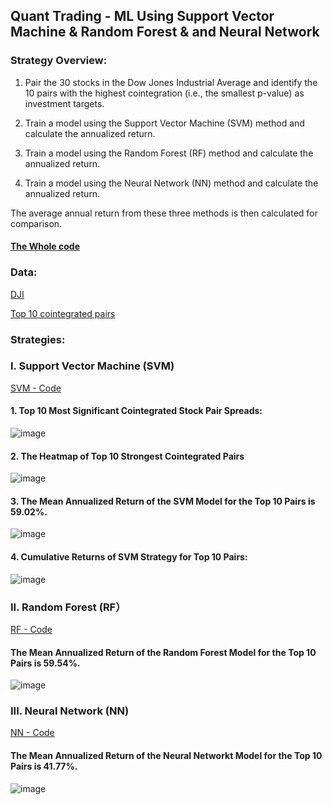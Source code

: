 ## **Quant Trading - ML Using Support Vector Machine & Random Forest & and Neural Network**

### **Strategy Overview:**

1. Pair the 30 stocks in the Dow Jones Industrial Average and identify the 10 pairs with the highest cointegration (i.e., the smallest p-value) as investment targets.

2. Train a model using the Support Vector Machine (SVM) method and calculate the annualized return.

3. Train a model using the Random Forest (RF) method and calculate the annualized return.

4. Train a model using the Neural Network (NN) method and calculate the annualized return.

The average annual return from these three methods is then calculated for comparison.

#### **[The Whole code](https://github.com/Kevin20250000000/Quant-Trading-ML-Using-Support-Vector-Machine-Random-Forest-Neural-Network/blob/main/Machine_Learning_Using_Support_Vector_Machine_%26_Random_Forest_%26_Neural_Network.ipynb)**


### **Data:**
[DJI](https://github.com/Kevin20250000000/Quant-Trading-ML-Using-Support-Vector-Machine-Random-Forest-Neural-Network/blob/main/dji_stocks.csv)

[Top 10 cointegrated pairs](https://github.com/Kevin20250000000/Quant-Trading-ML-Using-Support-Vector-Machine-Random-Forest-Neural-Network/blob/main/top10_cointegrated_pairs.csv)


### **Strategies:**

### **I. Support Vector Machine (SVM)**
[SVM - Code](SVM)


#### **1. Top 10 Most Significant Cointegrated Stock Pair Spreads:**


![image](https://github.com/user-attachments/assets/ff6664c2-3dd4-4151-aaf0-b1b9d7534b52)


#### **2. The Heatmap of Top 10 Strongest Cointegrated Pairs**
![image](https://github.com/user-attachments/assets/ba776324-9c3c-4d31-87cb-945642ffccb0)



#### **3. The Mean Annualized Return of the SVM Model for the Top 10 Pairs is 59.02%.**


![image](https://github.com/user-attachments/assets/fd19b143-856f-4750-9e88-ef0673510f51)



#### **4. Cumulative Returns of SVM Strategy for Top 10 Pairs:**


![image](https://github.com/user-attachments/assets/1248e099-5dd7-43eb-bf61-184670116a75)



### **II. Random Forest (RF）**
[RF - Code](RF)

#### **The Mean Annualized Return of the Random Forest Model for the Top 10 Pairs is 59.54%.**


![image](https://github.com/user-attachments/assets/dbc12406-ed98-4acd-952b-9f9775165126)



### **III. Neural Network (NN)**
[NN - Code](NN)

#### **The Mean Annualized Return of the Neural Networkt Model for the Top 10 Pairs is 41.77%.**


![image](https://github.com/user-attachments/assets/ece90a88-798f-4aa9-9fb7-ec8e2dc683ab)









